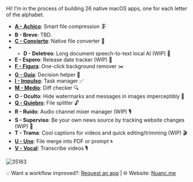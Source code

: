 Hi! I’m in the process of building 26 native macOS apps, one for each letter of the alphabet.

- [**A - Achico**](https://github.com/nuance-dev/achico): Smart file compression 🗜️
- **B - Breve**: TBD.
- [**C - Convierto**](https://github.com/nuance-dev/convierto): Native file converter 🧪
- - **D - Deletreo**: Long document speech-to-text local AI (WIP) 📢
- **E - Espero**: Release date tracker (WIP) 📆
- [**F - Figura**](https://github.com/nuance-dev/figura): One-click background remover ✂️
- [**G - Guía**](https://github.com/nuance-dev/guia): Decision helper 🤔
- [**I - Impulso**](https://github.com/nuance-devimpulso): Task manager ✅  
- [**M - Medio**](https://github.com/nuance-dev/medio): Diff checker 🔍
- **O - Oculto**: Hide watermarks and messages in images imperceptibly 🫥
- [**Q - Quiebro**](https://github.com/nuance-dev/quiebro): File splitter 🔓
- **R - Ruido**: Audio channel mixer manager (WIP) 🎙️
- **S - Superviso**: Be your own news source by tracking website changes (WIP) 📑
- **T - Trama**: Cool captions for videos and quick editing/trimming (WIP) 🎬
- [**U - Uno**](https://github.com/nuance-dev/uno): File merge into PDF or prompt 🌀 
- [**V - Vocal**](https://github.com/nuance-dev/vocal): Transcribe videos 🎙️

![35163](https://github.com/user-attachments/assets/8626d56a-4b45-48bf-8545-1f283ebd69c7)

💡 Want a workflow improved?: [Request an app](https://github.com/nuance-dev/nuance/discussions/categories/ideas)  | 🌐 Website: [Nuanc.me](https://nuanc.me)
